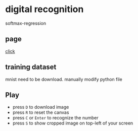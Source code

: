# digital recognition

softmax-regression

## page

[click](https://tramis.github.io/digital_recognition/)

## training dataset

mnist need to be download. manually modify python file

## Play

* press `D` to download image
* press `R` to reset the canvas
* press `C` or `Enter` to recognize the number
* press `S` to show cropped image on top-left of your screen
